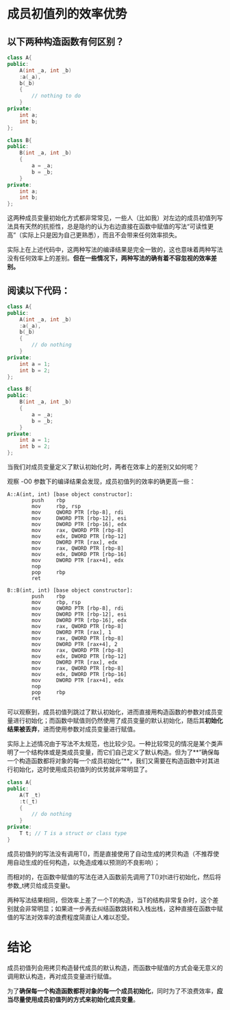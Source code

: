 # 成员初值列的效率优势

## **以下两种构造函数有何区别？**

```cpp
class A{
public:
    A(int _a, int _b)
    :a(_a),
    b(_b)
    {
        // nothing to do
    }
private:
    int a;
    int b;
};
```

```cpp
class B{
public:
    B(int _a, int _b)
    {
        a = _a;
        b = _b;
    }
private:
    int a;
    int b;
};
```

这两种成员变量初始化方式都非常常见，一些人（比如我）对左边的成员初值列写法具有天然的抗拒性，总是隐约的认为右边直接在函数中赋值的写法“可读性更高”（实际上只是因为自己更熟悉），而且不会带来任何效率损失。

实际上在上述代码中，这两种写法的编译结果是完全一致的，这也意味着两种写法没有任何效率上的差别。**但在一些情况下，两种写法的确有着不容忽视的效率差别。**

## **阅读以下代码：**

```cpp
class A{
public:
    A(int _a, int _b)
    :a(_a),
    b(_b)
    {
        // do nothing
    }
private:
    int a = 1;
    int b = 2;
};
```

```cpp
class B{
public:
    B(int _a, int _b)
    {
        a = _a;
        b = _b;
    }
private:
    int a = 1;
    int b = 2;
};
```

当我们对成员变量定义了默认初始化时，两者在效率上的差别又如何呢？

观察 -O0 参数下的编译结果会发现，成员初值列的效率的确更高一些：

```text
A::A(int, int) [base object constructor]:
        push    rbp
        mov     rbp, rsp
        mov     QWORD PTR [rbp-8], rdi
        mov     DWORD PTR [rbp-12], esi
        mov     DWORD PTR [rbp-16], edx
        mov     rax, QWORD PTR [rbp-8]
        mov     edx, DWORD PTR [rbp-12]
        mov     DWORD PTR [rax], edx
        mov     rax, QWORD PTR [rbp-8]
        mov     edx, DWORD PTR [rbp-16]
        mov     DWORD PTR [rax+4], edx
        nop
        pop     rbp
        ret
```

```text
B::B(int, int) [base object constructor]:
        push    rbp
        mov     rbp, rsp
        mov     QWORD PTR [rbp-8], rdi
        mov     DWORD PTR [rbp-12], esi
        mov     DWORD PTR [rbp-16], edx
        mov     rax, QWORD PTR [rbp-8]
        mov     DWORD PTR [rax], 1
        mov     rax, QWORD PTR [rbp-8]
        mov     DWORD PTR [rax+4], 2
        mov     rax, QWORD PTR [rbp-8]
        mov     edx, DWORD PTR [rbp-12]
        mov     DWORD PTR [rax], edx
        mov     rax, QWORD PTR [rbp-8]
        mov     edx, DWORD PTR [rbp-16]
        mov     DWORD PTR [rax+4], edx
        nop
        pop     rbp
        ret
```

可以观察到，成员初值列跳过了默认初始化，进而直接用构造函数的参数对成员变量进行初始化；而函数中赋值则仍然使用了成员变量的默认初始化，随后其**初始化结果被丢弃**，进而使用参数对成员变量进行赋值。

实际上上述情况由于写法不太规范，也比较少见。一种比较常见的情况是某个类声明了一个结构体或是类成员变量，而它们自己定义了默认构造。但为了**”确保每一个构造函数都将对象的每一个成员初始化“**，我们又需要在构造函数中对其进行初始化，这时使用成员初值列的优势就非常明显了。

```cpp
class A{
public:
    A(T _t)
    :t(_t)
    {
        // do nothing
    }
private:
    T t; // T is a struct or class type
}
```

成员初值列的写法没有调用T()，而是直接使用了自动生成的拷贝构造（不推荐使用自动生成的任何构造，以免造成难以预测的不良影响）；

而相对的，在函数中赋值的写法在进入函数前先调用了T()对t进行初始化，然后将参数_t拷贝给成员变量t。

两种写法结果相同，但效率上差了一个T的构造，当T的结构非常复杂时，这个差别就会非常明显；如果进一步再去纠结函数跳转和入栈出栈，这种直接在函数中赋值的写法对效率的浪费程度简直让人难以忍受。

# **结论**

成员初值列会用拷贝构造替代成员的默认构造，而函数中赋值的方式会毫无意义的调用默认构造，再对成员变量进行赋值。

为了**确保每一个构造函数都将对象的每一个成员初始化**，同时为了不浪费效率，**应当尽量使用成员初值列的方式来初始化成员变量**。

